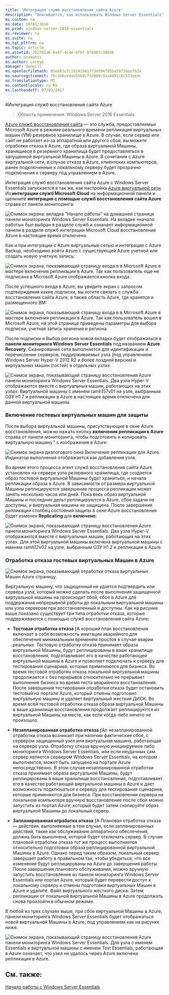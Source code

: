 ```yaml
---
title: "Интеграция служб восстановления сайта Azure"
description: "Описывается, как использовать Windows Server Essentials"
ms.custom: na
ms.date: 10/01/2016
ms.prod: windows-server-2016-essentials
ms.reviewer: na
ms.suite: na
ms.tgt_pltfrm: na
ms.topic: article
ms.assetid: 262701a6-8a97-4c4e-bfbf-9f8007c308d6
author: nnamuhcs
ms.author: coreyp
manager: dongill
ms.openlocfilehash: 85e681cfc19241941773dd94f05ba59759aaf62a
ms.sourcegitcommit: 70c1b6cedad55b9c7d2068c9aa4891c6c533ee4c
ms.translationtype: MT
ms.contentlocale: ru-RU
ms.lasthandoff: 07/03/2017
---
```

#<a name="azure-site-recovery-services-integration"></a>Интеграция служб восстановления сайта Azure

>Область применения: Windows Server 2016 Essentials

[Azure служб восстановления сайта](https://azure.microsoft.com/en-us/documentation/services/site-recovery/) — это служба, предоставляемых Microsoft Azure в режиме реального времени репликация виртуальных машин (VM) резервное хранилище в Azure. В случае, если сервер или сайт не работает из-за аппаратной или другого сбоя, вы можете отработки отказа в Azure, где образа виртуальной Машины, хранящиеся в резервного хранилища будет предоставляться в запущенной виртуальной Машины в Azure. В сочетании с Azure виртуальной сети, в случае отказа в Azure, клиентских компьютеров, ранее подключенные к локальному серверу будет прозрачно подключения к серверу под управлением в Azure.

Интеграция служб восстановления сайта Azure с Windows Server Essentials запускается в так же, как настройка [Azure виртуальной сети](azure-virtual-network-integration.md). Из **интеграции служб Microsoft Cloud** на информационной панели и щелкните **интеграция с помощью служб восстановления сайта Azure** справа от панели мониторинга:

![Снимок экрана: вкладка "Начало работы" на домашней странице панели мониторинга Windows Server Essentials. На вкладке «начало работы» был выбран в разделе служб и означает информационной панели в разделе служб интеграции Microsoft Cloud восстановления Azure в настоящее время отключена.](media/azure-site-recovery-1.PNG)

Как и при интеграции с Azure виртуальные сетью и интеграция с Azure Backup, необходимо войти Azure с существующей Azure учетной или создать новую учетную запись:

![Снимок экрана, показывающий страницу входа в в Microsoft Azure в мастере включения репликации в Azure. Так как пользователь еще не подписана в Microsoft Azure отображается кнопка входа.](media/azure-site-recovery-2.PNG)

После успешного входа в Azure, вы увидите экран с запросом подтверждения какие подписки, вы хотите связать с служба восстановления сайта Azure, а также область Azure, где хранятся и размещенного ВМ:

![Снимок экрана, показывающий страницу входа в в Microsoft Azure в мастере включения репликации в Azure. Так как пользователь вошел в Microsoft Azure, на этой странице приведены параметры для выбора подписки, учетная запись хранения и региона.](media/azure-site-recovery-3.PNG)

После подписки и Выбор региона новой вкладки будет отображаться в **панели мониторинга Windows Server Essentials** под названием **Azure Recovery**. Сканирование сети выполняется для идентификации и перечисление серверов, поддерживаемых узла (под управлением Windows Server Hyper-V 2012 R2 и более поздней версии) и виртуальных машин (гостей) в отдельных узлах:

![Снимок экрана, показывающий страницу восстановления Azure панели мониторинга Windows Server Essentials. Два узла Hyper-V отображаются вместе с виртуальных машин, работающих на этих узлах. Виртуальной машины с именем ramh157v01 на узле, выбранным ОЗУ H1 7 и репликации в Azure в настоящее время отключена для данной виртуальной машины.](media/azure-site-recovery-4.PNG)

### <a name="enabling-guest-virtual-machines-for-protection"></a>Включение гостевых виртуальных машин для защиты

После выбора виртуальной машины, присутствующие в окне Azure восстановления, можно нажать кнопку **включения репликации в Azure** справа от панели мониторинга, чтобы подготовить и копировать виртуальную машину™ s изображения в Azure:

![Снимок экрана диалогового окна Включение репликации для Azure. Индикатор выполнения отображается как добавления узла.](media/azure-site-recovery-5.PNG)

Во время этого процесса агент служб восстановления сайта Azure установлен на сервере узла резервного хранилища, где создается образ гостевой виртуальной Машины будет храниться, и начала репликации образа в Azure. В зависимости от размера виртуальной Машины реплицируются завершение процесса репликации может занять несколько часов или дней. Пока весь образ виртуальной Машины и последние дельт реплицируются в Azure, сбое задачи не доступны, и виртуальная машина не защищена. После завершения репликации столбец состояния защиты в окне Azure восстановления будет изменен **Replicating** для **включено**:

![Снимок экрана, показывающий страницу восстановления Azure панели мониторинга Windows Server Essentials. Два узла Hyper-V отображаются вместе с виртуальных машин, работающих на этих узлах. Для этой виртуальной машины включена виртуальной машины с именем ramh12v02 на узле, выбранным ОЗУ H1 2 и репликации в Azure.](media/azure-site-recovery-6.PNG)

### <a name="failover-of-a-guest-vm-to-azure"></a>Отработка отказа гостевых виртуальных Машин в Azure

![Снимок экрана, показывающий отработки отказа виртуальных Машин Azure страницу.](media/azure-site-recovery-7.PNG)

Виртуальную машину, что защищенный не удается подтвердить или сервера узла, который можно сделать после выполнения защищенной виртуальной машины на происходит сбой, сбое в Azure для поддержания непрерывной работы до локальным виртуальной машины или узла сервером при восстановленный и доступны. Как на рисунке выше показано существует три типа отработки отказа, которые поддерживаются с помощью служб восстановления сайта Azure:

-   **Тестовая отработка отказа** ƒA хороший план восстановления включает в себя возможность имитации аварийного для обеспечения минимальным временем простоя в случае аварии реальных. Тестовую отработку отказа принимает образа виртуальной Машины, будут реплицированы в ваше хранилище восстановления, подготавливает его в качестве работающей виртуальной машины в Azure и позволяет подключать к серверу для тестирования сценариев, которые применяются для бизнеса. Во время тестовой отработки отказа локальной виртуальной машины продолжается с без перерывов относительно не прерывает выполнение бизнеса во время теста аварийного восстановления. После завершения тестирования отработки отказа будет остановить тестовый на портале Azure, который отмены подготовил виртуальную машину и удаляет виртуальный жесткий ДИСК. Во время всей тестовой отработки отказа образа виртуальной Машины в ваше хранилище восстановления продолжает реплицируются из виртуальной Машины на месте, как если когда-либо ничего не произошло.

-   **Незапланированная отработка отказа** ƒAn незапланированной отработки отказа возникает при наличии фактические сбоя, с сервером защищенный узел или виртуальная машина, работающая на сервере узла. Отработку отказа вручную инициируемое либо мониторинга Windows Server Essentials, или если неудачных сам сервер является сервером Windows Server Essentials, на котором выполняется, может быть запущено на портале Azure непосредственно. В этом случае незапланированной отработки отказа принимает образа виртуальной Машины, будут реплицированы в ваше хранилище восстановления, подготавливает его в качестве работающей виртуальной машины в Azure и дает возможность подключаться к серверу для тестирования сценариев, которые применяются для бизнеса. При восстановлении сервера на локальном компьютере вручную восстановление после сбоя можно запустить из портал Azure, который будет затем скопируйте образ виртуальной Машины до локальный сервер.

-   **Запланированная отработка отказа** ƒA Плановая отработка отказа — действия, выполняемые в том случае, если запланированных действий, такие как обслуживание аппаратного обеспечения, должна быть выполнена, которой будет отключать сервер. В случае плановой отработки отказа тот же процесс выполняется относительно подготовки образа реплицированной виртуальной Машины в Azure. Однако перед таким образом, локальный сервер завершает работу в правильном так, чтобы убедиться, что все изменения будут реплицированы на Azure до завершения работы. После завершения планового обслуживания, можно вручную запустить восстановление из панели мониторинга Windows Server Essentials или портал Azure, который будет перевести доступ к локальному серверу и отмены подготовки виртуальных Машин в Azure и удалите. Файл виртуального жесткого диска. Затем репликации от локальной виртуальной Машины в Azure продолжать снова произойти в обычном режиме.

В любой из трех случаях выше, при сбое виртуальной Машины в Azure, панели мониторинга Windows Server Essentials будет отображаться новой виртуальной Машины в Azure, под управлением как на рисунке ниже.

![Снимок экрана, показывающий страницу восстановления Azure панели мониторинга Windows Server Essentials. Для узла с именем Essentials и виртуальной машины с именем Test Essentials, работающая в Azure означает, что узел не удалось через Azure включена репликация в Azure.](media/azure-site-recovery-8.PNG)

<a name="see-also"></a>См. также:
--------
[Начало работы с Windows Server Essentials](get-started.md)
